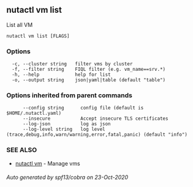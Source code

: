 ## nutactl vm list

List all VM

```
nutactl vm list [FLAGS]
```

### Options

```
  -c, --cluster string   filter vms by cluster
  -f, --filter string    FIQL filter (e.g. vm_name==srv.*)
  -h, --help             help for list
  -o, --output string    json|yaml|table (default "table")
```

### Options inherited from parent commands

```
      --config string      config file (default is $HOME/.nutactl.yaml)
      --insecure           Accept insecure TLS certificates
      --log-json           log as json
      --log-level string   log level (trace,debug,info,warn/warning,error,fatal,panic) (default "info")
```

### SEE ALSO

* [nutactl vm](nutactl_vm.md)	 - Manage vms

###### Auto generated by spf13/cobra on 23-Oct-2020
